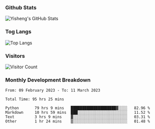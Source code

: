 ### Github Stats
![Yisheng's GitHub Stats](https://github-readme-stats-9qabuvhk1-gongyisheng.vercel.app/api?username=gongyisheng&count_private=true&show_icons=true)
### Tog Langs
![Top Langs](https://github-readme-stats-9qabuvhk1-gongyisheng.vercel.app/api/top-langs/?username=gongyisheng&layout=compact)
### Visitors
![Visitor Count](https://profile-counter.glitch.me/gongyisheng/count.svg)
### Monthly Development Breakdown
<!--START_SECTION:waka-->

```text
From: 09 February 2023 - To: 11 March 2023

Total Time: 95 hrs 25 mins

Python       79 hrs 9 mins   ████████████████████▓░░░░   82.96 %
Markdown     10 hrs 59 mins  ███░░░░░░░░░░░░░░░░░░░░░░   11.52 %
Text         3 hrs 9 mins    ▓░░░░░░░░░░░░░░░░░░░░░░░░   03.31 %
Other        1 hr 24 mins    ▒░░░░░░░░░░░░░░░░░░░░░░░░   01.48 %
```

<!--END_SECTION:waka-->
